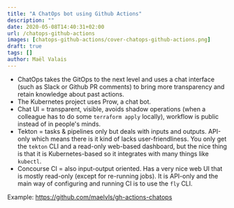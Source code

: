 ```yaml
---
title: "A ChatOps bot using Github Actions"
description: ""
date: 2020-05-08T14:40:31+02:00
url: /chatops-github-actions
images: [chatops-github-actions/cover-chatops-github-actions.png]
draft: true
tags: []
author: Maël Valais
---
```




- ChatOps takes the GitOps to the next level and uses a chat interface
  (such as Slack or Github PR comments) to bring more transparency and
  retain knowledge about past actions.
- The Kubernetes project uses Prow, a chat bot.
- Chat UI = transparent, visible, avoids shadow operations (when a
  colleague has to do some `terraform apply` locally), workflow is public
  instead of in people's minds.
- Tekton = tasks & pipelines only but deals with inputs and outputs.
  API-only which means there is it kind of lacks user-friendliness. You
  only get the `tekton` CLI and a read-only web-based dashboard, but the
  nice thing is that it is Kubernetes-based so it integrates with many
  things like `kubectl`.
- Concourse CI = also input-output oriented. Has a very nice web UI that is
  mostly read-only (except for re-running jobs). It is API-only and the
  main way of configuring and running CI is to use the `fly` CLI.

Example: <https://github.com/maelvls/gh-actions-chatops>
